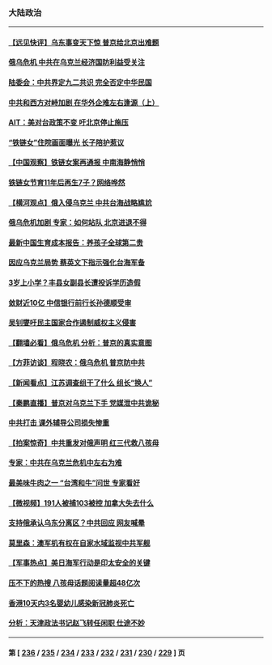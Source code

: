 ### 大陆政治
---
#### [【远见快评】乌东事变天下惊 普京给北京出难题](../../pages/ncid277/n13600062.md) 
#### [俄乌危机 中共在乌克兰经济国防利益受关注](../../pages/ncid277/n13599819.md) 
#### [陆委会：中共界定九二共识 完全否定中华民国](../../pages/ncid277/n13598199.md) 
#### [中共和西方对峙加剧 在华外企难左右逢源（上）](../../pages/ncid277/n13599593.md) 
#### [AIT：美对台政策不变 吁北京停止施压](../../pages/ncid277/n13599199.md) 
#### [“铁链女”住院画面曝光 长子陪护惹议](../../pages/ncid277/n13598985.md) 
#### [【中国观察】铁链女案再通报 中南海静悄悄](../../pages/ncid277/n13598716.md) 
#### [铁链女节育11年后再生7子？网络哗然](../../pages/ncid277/n13598585.md) 
#### [【横河观点】俄入侵乌克兰 中共台海战略尴尬](../../pages/ncid277/n13597561.md) 
#### [俄乌危机加剧 专家：如何站队 北京进退不得](../../pages/ncid277/n13597579.md) 
#### [最新中国生育成本报告：养孩子全球第二贵](../../pages/ncid277/n13598080.md) 
#### [因应乌克兰局势 蔡英文下指示强化台海军备](../../pages/ncid277/n13598033.md) 
#### [3岁上小学？丰县女副县长遭投诉学历造假](../../pages/ncid277/n13597953.md) 
#### [敛财近10亿 中信银行前行长孙德顺受审](../../pages/ncid277/n13597856.md) 
#### [吴钊燮吁民主国家合作遏制威权主义侵害](../../pages/ncid277/n13597805.md) 
#### [【翻墙必看】俄乌危机 分析：普京的真实意图](../../pages/ncid277/n13597807.md) 
#### [【方菲访谈】程晓农：俄乌危机 普京防中共](../../pages/ncid277/n13597148.md) 
#### [【新闻看点】江苏调查组干了什么 组长“换人”](../../pages/ncid277/n13597507.md) 
#### [【秦鹏直播】普京对乌克兰下手 党媒泄中共诡秘](../../pages/ncid277/n13597523.md) 
#### [中共打击 课外辅导公司损失惨重](../../pages/ncid277/n13597324.md) 
#### [【拍案惊奇】中共重发对俄声明 红三代救八孩母](../../pages/ncid277/n13597000.md) 
#### [专家：中共在乌克兰危机中左右为难](../../pages/ncid277/n13596861.md) 
#### [最美味牛肉之一 “台湾和牛”问世 专家看好](../../pages/ncid277/n13596346.md) 
#### [【微视频】191人被捕103被控 加拿大失去什么](../../pages/ncid277/n13596913.md) 
#### [支持俄承认乌东分离区？中共回应 网友喊晕](../../pages/ncid277/n13596872.md) 
#### [莫里森：澳军机有权在自家水域监视中共军舰](../../pages/ncid277/n13596486.md) 
#### [【军事热点】美日海军行动是印太安全的关键](../../pages/ncid277/n13595827.md) 
#### [压不下的热搜 八孩母话题阅读量超48亿次](../../pages/ncid277/n13596369.md) 
#### [香港10天内3名婴幼儿感染新冠肺炎死亡](../../pages/ncid277/n13596035.md) 
#### [分析：天津政法书记赵飞转任闲职 仕途不妙](../../pages/ncid277/n13595897.md) 

---
#### 第 [ [236](./236.md) / [235](./235.md) / [234](./234.md) / [233](./233.md) / [232](./232.md) / [231](./231.md) / [230](./230.md) / [229](./229.md) ] 页
